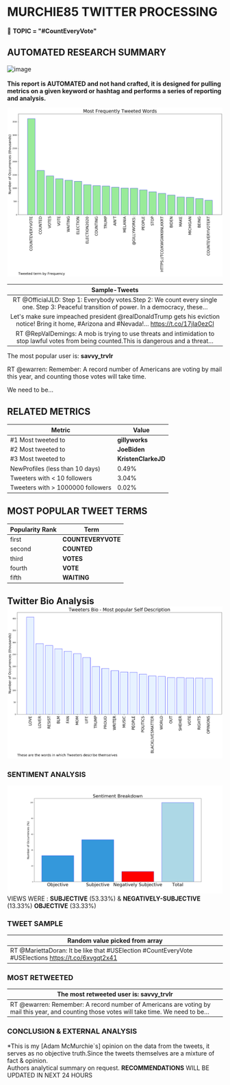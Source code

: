 # MURCHIE85 TWITTER PROCESSING 
&#x1F34E; **TOPIC = "#CountEveryVote"**

## AUTOMATED RESEARCH SUMMARY

![image](https://marketingplatform.google.com/about/static/images/gmp/analytics-smb-benefit.jpg)
<br></br>
<b> This report is AUTOMATED and not hand crafted, it is designed for pulling metrics on a given keyword or hashtag and performs a series of reporting and analysis.</b>



![image](TWEETS.png)



|                **Sample-Tweets**        |
| :-------------: |
| RT @OfficialJLD: Step 1: Everybody votes.Step 2: We count every single one. Step 3: Peaceful transition of power. In a democracy, these… |
| Let's make sure impeached president @realDonaldTrump gets his eviction notice! Bring it home, #Arizona and #Nevada!… https://t.co/17jla0ezCl |
| RT @RepValDemings: A mob is trying to use threats and intimidation to stop lawful votes from being counted.This is dangerous and a threat… |

The most popular user is: **savvy_trvlr**
<div class="alert alert-block alert-danger"> RT @ewarren: Remember: A record number of Americans are voting by mail this year, and counting those votes will take time. 

We need to be…</div>

## RELATED METRICS<br>
| Metric | Value |
| ------------- | ------------- |
| #1 Most tweeted to  | **gillyworks** |
| #2 Most tweeted to  | **JoeBiden** |
| #3 Most tweeted to  | **KristenClarkeJD** |
| NewProfiles (less than 10 days) | 0.49%  |
| Tweeters with < 10 followers  | 3.04%|
| Tweeters with > 1000000 followers  | 0.02%  |



## MOST POPULAR TWEET TERMS 


| Popularity Rank  | Term |
| ------------- | ------------- |
| first  | **COUNTEVERYVOTE**  |
| second  | **COUNTED**  |
| third  | **VOTES** |
| fourth  | **VOTE**  |
| fifth  | **WAITING**  |


## Twitter Bio Analysis![image](BIO.png)
### SENTIMENT ANALYSIS
![image](sentiment.png)
VIEWS WERE : **SUBJECTIVE**  (53.33%) & **NEGATIVELY-SUBJECTIVE** (13.33%) **OBJECTIVE** (33.33%)

### TWEET SAMPLE 
| Random value picked from array |
| ------------- |
|RT @MariettaDoran: It be like that #USElection #CountEveryVote #USElections https://t.co/6xvgqt2x41 |

### MOST RETWEETED 

| The most retweeted user is: **savvy_trvlr**  |
| ------------- |
| RT @ewarren: Remember: A record number of Americans are voting by mail this year, and counting those votes will take time. We need to be… |

### CONCLUSION & EXTERNAL ANALYSIS

*This is my [Adam McMurchie`s] opinion on the data from the tweets, it serves as no objective truth.Since the tweets themselves are a mixture of fact & opinion.<br>
Authors analytical summary on request.
**RECOMMENDATIONS** WILL BE UPDATED IN NEXT  24 HOURS <br>